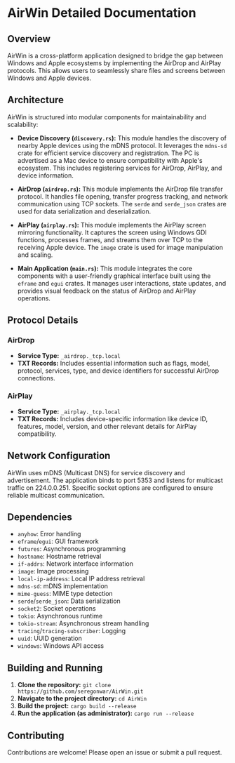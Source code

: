 # AirWin Detailed Documentation

## Overview

AirWin is a cross-platform application designed to bridge the gap between Windows and Apple ecosystems by implementing the AirDrop and AirPlay protocols. This allows users to seamlessly share files and screens between Windows and Apple devices.

## Architecture

AirWin is structured into modular components for maintainability and scalability:

- **Device Discovery (`discovery.rs`):**  This module handles the discovery of nearby Apple devices using the mDNS protocol.  It leverages the `mdns-sd` crate for efficient service discovery and registration.  The PC is advertised as a Mac device to ensure compatibility with Apple's ecosystem.  This includes registering services for AirDrop, AirPlay, and device information.

- **AirDrop (`airdrop.rs`):** This module implements the AirDrop file transfer protocol.  It handles file opening, transfer progress tracking, and network communication using TCP sockets.  The `serde` and `serde_json` crates are used for data serialization and deserialization.

- **AirPlay (`airplay.rs`):** This module implements the AirPlay screen mirroring functionality.  It captures the screen using Windows GDI functions, processes frames, and streams them over TCP to the receiving Apple device.  The `image` crate is used for image manipulation and scaling.

- **Main Application (`main.rs`):** This module integrates the core components with a user-friendly graphical interface built using the `eframe` and `egui` crates.  It manages user interactions, state updates, and provides visual feedback on the status of AirDrop and AirPlay operations.

## Protocol Details

### AirDrop
- **Service Type:** `_airdrop._tcp.local`
- **TXT Records:**  Includes essential information such as flags, model, protocol, services, type, and device identifiers for successful AirDrop connections.

### AirPlay
- **Service Type:** `_airplay._tcp.local`
- **TXT Records:**  Includes device-specific information like device ID, features, model, version, and other relevant details for AirPlay compatibility.

## Network Configuration

AirWin uses mDNS (Multicast DNS) for service discovery and advertisement.  The application binds to port 5353 and listens for multicast traffic on 224.0.0.251.  Specific socket options are configured to ensure reliable multicast communication.

## Dependencies

- `anyhow`: Error handling
- `eframe`/`egui`: GUI framework
- `futures`: Asynchronous programming
- `hostname`: Hostname retrieval
- `if-addrs`: Network interface information
- `image`: Image processing
- `local-ip-address`: Local IP address retrieval
- `mdns-sd`: mDNS implementation
- `mime-guess`: MIME type detection
- `serde`/`serde_json`: Data serialization
- `socket2`: Socket operations
- `tokio`: Asynchronous runtime
- `tokio-stream`: Asynchronous stream handling
- `tracing`/`tracing-subscriber`: Logging
- `uuid`: UUID generation
- `windows`: Windows API access

## Building and Running

1. **Clone the repository:** `git clone https://github.com/seregonwar/AirWin.git`
2. **Navigate to the project directory:** `cd AirWin`
3. **Build the project:** `cargo build --release`
4. **Run the application (as administrator):** `cargo run --release`

## Contributing

Contributions are welcome!  Please open an issue or submit a pull request.
